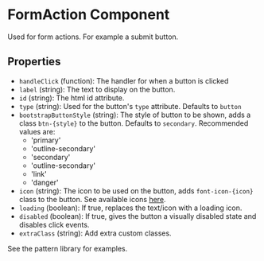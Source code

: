 # FormAction Component

Used for form actions. For example a submit button.

## Properties

 * `handleClick` (function): The handler for when a button is clicked
 * `label` (string): The text to display on the button.
 * `id` (string): The html id attribute.
 * `type` (string): Used for the button's `type` attribute. Defaults to `button`
 * `bootstrapButtonStyle` (string): The style of button to be shown, adds a class `btn-{style}` to the button. Defaults to `secondary`. Recommended values are:
   * 'primary'
   * 'outline-secondary'
   * 'secondary'
   * 'outline-secondary'
   * 'link'
   * 'danger'
 * `icon` (string): The icon to be used on the button, adds `font-icon-{icon}` class to the button. See available icons [here](../../../../fonts/incon-reference.html).
 * `loading` (boolean): If true, replaces the text/icon with a loading icon.
 * `disabled` (boolean): If true, gives the button a visually disabled state and disables click events.
 * `extraClass` (string): Add extra custom classes.

See the pattern library for examples.
